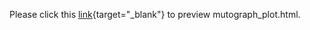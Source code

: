 Please click this [link](https://htmlpreview.github.io/?https://github.com/Rozen-Lab/Liu_et_al_Sup_Files/blob/main/other_analyses/figure_2/mutograph_plot.html){target="_blank"} to preview mutograph_plot.html.